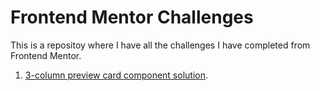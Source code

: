 # Frontend Mentor Challenges

This is a repositoy where I have all the challenges I have completed from Frontend Mentor.

1. [3-column preview card component solution]().